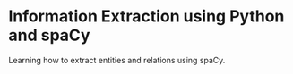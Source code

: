 # Information Extraction using Python and spaCy

Learning how to extract entities and relations using spaCy.
